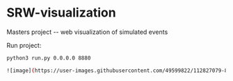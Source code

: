 # SRW-visualization
Masters project -- web visualization of simulated events

Run project:
```bash
python3 run.py 0.0.0.0 8880

![image](https://user-images.githubusercontent.com/49599822/112827079-8a04da00-9096-11eb-97f0-c466c2303549.png)
